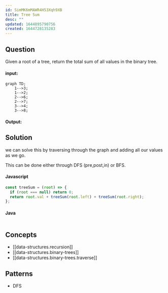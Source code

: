```yaml
---
id: SimMK6mMAWR4H53Xqh9XB
title: Tree Sum
desc: ""
updated: 1644895790756
created: 1644728135283
---
```


## Question

Given a root of a tree, return the total sum of all values in the binary tree.

#### input:

```mermaid
graph TD;
    1-->3;
    1-->2;
    2-->6;
    2-->7;
    3-->4;
    3-->8;
```

#### Output:

## Solution

we can solve this by traversing through the graph and adding all our values as we go.

This can be done either through DFS (pre,post,in) or BFS.

#### Javascript

```javascript
const treeSum = (root) => {
  if (root === null) return 0;
  return root.val + treeSum(root.left) + treeSum(root.right);
};
```

#### Java

```java

```

## Concepts

- [[data-structures.recursion]]
- [[data-structures.binary-trees]]
- [[data-structures.binary-trees.traverse]]

## Patterns

- DFS
